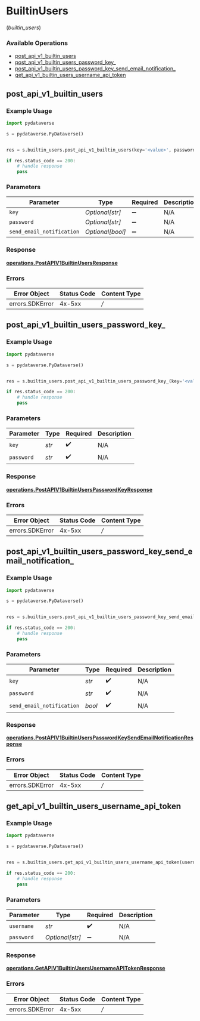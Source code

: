 # BuiltinUsers
(*builtin_users*)

### Available Operations

* [post_api_v1_builtin_users](#post_api_v1_builtin_users)
* [post_api_v1_builtin_users_password_key_](#post_api_v1_builtin_users_password_key_)
* [post_api_v1_builtin_users_password_key_send_email_notification_](#post_api_v1_builtin_users_password_key_send_email_notification_)
* [get_api_v1_builtin_users_username_api_token](#get_api_v1_builtin_users_username_api_token)

## post_api_v1_builtin_users

### Example Usage

```python
import pydataverse

s = pydataverse.PyDataverse()


res = s.builtin_users.post_api_v1_builtin_users(key='<value>', password='<value>', send_email_notification=False)

if res.status_code == 200:
    # handle response
    pass
```

### Parameters

| Parameter                 | Type                      | Required                  | Description               |
| ------------------------- | ------------------------- | ------------------------- | ------------------------- |
| `key`                     | *Optional[str]*           | :heavy_minus_sign:        | N/A                       |
| `password`                | *Optional[str]*           | :heavy_minus_sign:        | N/A                       |
| `send_email_notification` | *Optional[bool]*          | :heavy_minus_sign:        | N/A                       |


### Response

**[operations.PostAPIV1BuiltinUsersResponse](../../models/operations/postapiv1builtinusersresponse.md)**
### Errors

| Error Object    | Status Code     | Content Type    |
| --------------- | --------------- | --------------- |
| errors.SDKError | 4x-5xx          | */*             |

## post_api_v1_builtin_users_password_key_

### Example Usage

```python
import pydataverse

s = pydataverse.PyDataverse()


res = s.builtin_users.post_api_v1_builtin_users_password_key_(key='<value>', password='<value>')

if res.status_code == 200:
    # handle response
    pass
```

### Parameters

| Parameter          | Type               | Required           | Description        |
| ------------------ | ------------------ | ------------------ | ------------------ |
| `key`              | *str*              | :heavy_check_mark: | N/A                |
| `password`         | *str*              | :heavy_check_mark: | N/A                |


### Response

**[operations.PostAPIV1BuiltinUsersPasswordKeyResponse](../../models/operations/postapiv1builtinuserspasswordkeyresponse.md)**
### Errors

| Error Object    | Status Code     | Content Type    |
| --------------- | --------------- | --------------- |
| errors.SDKError | 4x-5xx          | */*             |

## post_api_v1_builtin_users_password_key_send_email_notification_

### Example Usage

```python
import pydataverse

s = pydataverse.PyDataverse()


res = s.builtin_users.post_api_v1_builtin_users_password_key_send_email_notification_(key='<value>', password='<value>', send_email_notification=False)

if res.status_code == 200:
    # handle response
    pass
```

### Parameters

| Parameter                 | Type                      | Required                  | Description               |
| ------------------------- | ------------------------- | ------------------------- | ------------------------- |
| `key`                     | *str*                     | :heavy_check_mark:        | N/A                       |
| `password`                | *str*                     | :heavy_check_mark:        | N/A                       |
| `send_email_notification` | *bool*                    | :heavy_check_mark:        | N/A                       |


### Response

**[operations.PostAPIV1BuiltinUsersPasswordKeySendEmailNotificationResponse](../../models/operations/postapiv1builtinuserspasswordkeysendemailnotificationresponse.md)**
### Errors

| Error Object    | Status Code     | Content Type    |
| --------------- | --------------- | --------------- |
| errors.SDKError | 4x-5xx          | */*             |

## get_api_v1_builtin_users_username_api_token

### Example Usage

```python
import pydataverse

s = pydataverse.PyDataverse()


res = s.builtin_users.get_api_v1_builtin_users_username_api_token(username='<value>', password='<value>')

if res.status_code == 200:
    # handle response
    pass
```

### Parameters

| Parameter          | Type               | Required           | Description        |
| ------------------ | ------------------ | ------------------ | ------------------ |
| `username`         | *str*              | :heavy_check_mark: | N/A                |
| `password`         | *Optional[str]*    | :heavy_minus_sign: | N/A                |


### Response

**[operations.GetAPIV1BuiltinUsersUsernameAPITokenResponse](../../models/operations/getapiv1builtinusersusernameapitokenresponse.md)**
### Errors

| Error Object    | Status Code     | Content Type    |
| --------------- | --------------- | --------------- |
| errors.SDKError | 4x-5xx          | */*             |
